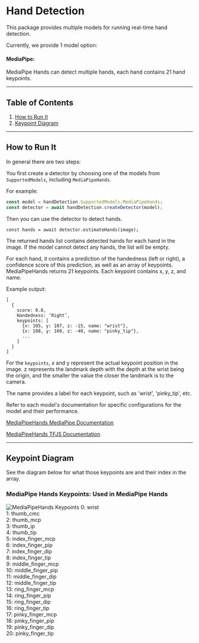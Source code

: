 # Hand Detection

This package provides multiple models for running real-time hand detection.

Currently, we provide 1 model option:

#### MediaPipe:
MediaPipe Hands can detect multiple hands, each hand contains 21 hand keypoints.

-------------------------------------------------------------------------------
## Table of Contents
1. [How to Run It](#how-to-run-it)
2. [Keypoint Diagram](#keypoint-diagram)

-------------------------------------------------------------------------------
## How to Run It
In general there are two steps:

You first create a detector by choosing one of the models from `SupportedModels`,
including `MediaPipeHands`.

For example:

```javascript
const model = handDetection.SupportedModels.MediaPipeHands;
const detector = await handDetection.createDetector(model);
```

Then you can use the detector to detect hands.

```
const hands = await detector.estimateHands(image);
```

The returned hands list contains detected hands for each hand in the image.
If the model cannot detect any hands, the list will be empty.

For each hand, it contains a prediction of the handedness (left or right), a confidence score of this prediction, as well as an array of keypoints.
MediaPipeHands returns 21 keypoints.
Each keypoint contains x, y, z, and name.

Example output:
```
[
  {
    score: 0.8,
    Handedness: ‘Right’,
    keypoints: [
      {x: 105, y: 107, z: -15, name: "wrist"},
      {x: 108, y: 160, z: -40, name: "pinky_tip"},
      ...
    ]
  }
]
```

For the `keypoints`, x and y represent the actual keypoint position in the image.
z represents the landmark depth with the depth at the wrist being the origin, and the smaller the value the closer the landmark is to the camera.

The name provides a label for each keypoint, such as 'wrist', 'pinky_tip', etc.

Refer to each model's documentation for specific configurations for the model
and their performance.

[MediaPipeHands MediaPipe Documentation](https://github.com/tensorflow/tfjs-models/tree/master/hand-detection/src/mediapipe)

[MediaPipeHands TFJS Documentation](https://github.com/tensorflow/tfjs-models/tree/master/hand-detection/src/tfjs)

-------------------------------------------------------------------------------

## Keypoint Diagram
See the diagram below for what those keypoints are and their index in the array.

### MediaPipe Hands Keypoints: Used in MediaPipe Hands
![MediaPipeHands Keypoints](https://google.github.io/mediapipe/images/mobile/hand_landmarks.png)
0: wrist  \
1: thumb_cmc \
2: thumb_mcp  \
3: thumb_ip  \
4: thumb_tip  \
5: index_finger_mcp  \
6: index_finger_pip  \
7: index_finger_dip  \
8: index_finger_tip  \
9: middle_finger_mcp  \
10: middle_finger_pip  \
11: middle_finger_dip  \
12: middle_finger_tip  \
13: ring_finger_mcp  \
14: ring_finger_pip  \
15: ring_finger_dip  \
16: ring_finger_tip  \
17: pinky_finger_mcp  \
18: pinky_finger_pip  \
19: pinky_finger_dip  \
20: pinky_finger_tip
